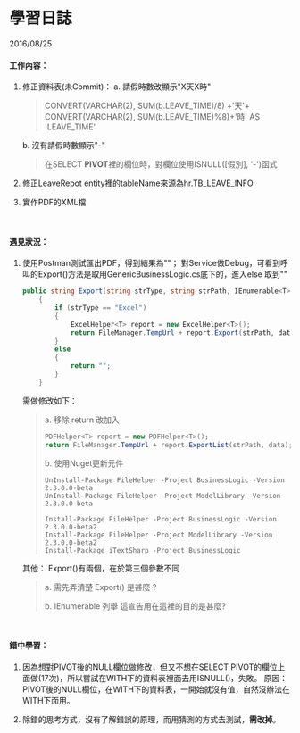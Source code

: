 # 學習日誌

2016/08/25

#### 工作內容：

1. 修正資料表(未Commit)：
   a. 請假時數改顯示"X天X時"

   > CONVERT(VARCHAR(2), SUM(b.LEAVE_TIME)/8) +'天'+ CONVERT(VARCHAR(2), SUM(b.LEAVE_TIME)%8)+'時' AS 'LEAVE_TIME'

   b. 沒有請假時數顯示"-"

   > 在SELECT **PIVOT**裡的欄位時，對欄位使用ISNULL([假別], '-')函式

2. 修正LeaveRepot entity裡的tableName來源為hr.TB_LEAVE_INFO

3. 實作PDF的XML檔

   ​

#### 遇見狀況：

1. 使用Postman測試匯出PDF，得到結果為""；
   對Service做Debug，可看到呼叫的Export()方法是取用GenericBusinessLogic.cs底下的，進入else 取到""

   ```cs
   public string Export(string strType, string strPath, IEnumerable<T> data)
       {
           if (strType == "Excel")
           {
               ExcelHelper<T> report = new ExcelHelper<T>();
               return FileManager.TempUrl + report.Export(strPath, data);
           }
           else
           {
               return "";            
           }
       }
   ```

   需做修改如下：

   > a. 移除 return 改加入
   >
   > ```` cs
   > PDFHelper<T> report = new PDFHelper<T>();
   > return FileManager.TempUrl + report.ExportList(strPath, data);
   > ````
   >
   > b. 使用Nuget更新元件
   >
   > ```` 
   > UnInstall-Package FileHelper -Project BusinessLogic -Version 2.3.0.0-beta
   > UnInstall-Package FileHelper -Project ModelLibrary -Version 2.3.0.0-beta
   >
   > Install-Package FileHelper -Project BusinessLogic -Version 2.3.0.0-beta2
   > Install-Package FileHelper -Project ModelLibrary -Version 2.3.0.0-beta2
   > Install-Package iTextSharp -Project BusinessLogic
   > ````

   其他：
   Export()有兩個，在於第三個參數不同

   > a. 需先弄清楚 Export() 是甚麼 ?
   >
   > b. IEnumerable 列舉 這宣告用在這裡的目的是甚麼?

   ​

#### 錯中學習：

1. 因為想對PIVOT後的NULL欄位做修改，但又不想在SELECT PIVOT的欄位上面做(17次)，所以嘗試在WITH下的資料表裡面去用ISNULL()，失敗。
   原因：PIVOT後的NULL欄位，在WITH下的資料表，一開始就沒有值，自然沒辦法在WITH下面用。

2. 除錯的思考方式，沒有了解錯誤的原理，而用猜測的方式去測試，**需改掉**。

   ​



